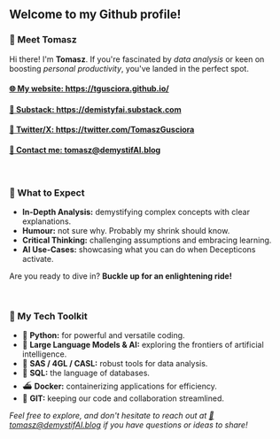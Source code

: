 <h2>Welcome to my Github profile!</h2>  

<h3>👋 Meet Tomasz</h3>
<p>Hi there! I'm <strong>Tomasz</strong>. If you're fascinated by <em>data analysis</em> or keen on boosting <em>personal productivity</em>, you've landed in the perfect spot.</p>  
<h4><a href="https://tgusciora.github.io/" target="_blank">🌐 My website: https://tgusciora.github.io/</a></h4>
<h4><a href="https://demistyfai.substack.com" target="_blank">📑 Substack: https://demistyfai.substack.com</a></h4>
<h4><a href="https://twitter.com/TomaszGusciora" target="_blank">📑 Twitter/X: https://twitter.com/TomaszGusciora</a></h4>
<h4><a href="mailto:tomasz@demystifai.blog" target="_blank">📩 Contact me: tomasz@demystifAI.blog</a></h4>


<br>
<h3>🚀 What to Expect</h3>   
<ul>
  <li><strong>In-Depth Analysis:</strong> demystifying complex concepts with clear explanations.</li>
  <li><strong>Humour:</strong> not sure why. Probably my shrink should know.</li>
  <li><strong>Critical Thinking:</strong> challenging assumptions and embracing learning.</li>
  <li><strong>AI Use-Cases:</strong> showcasing what you can do when Decepticons activate.</li>
</ul>
<p>Are you ready to dive in? <strong>Buckle up for an enlightening ride!</strong></p>  
<br>
<h3>🔧 My Tech Toolkit</h3>  
<ul>
  <li>🐍 <strong>Python:</strong> for powerful and versatile coding.</li>
  <li>🤖 <strong>Large Language Models & AI:</strong> exploring the frontiers of artificial intelligence.</li>
  <li>🦾 <strong>SAS / 4GL / CASL:</strong> robust tools for data analysis.</li>
  <li>🏫 <strong>SQL:</strong> the language of databases.</li>
  <li>⛴️ <strong>Docker:</strong> containerizing applications for efficiency.</li>
  <li>📑 <strong>GIT:</strong> keeping our code and collaboration streamlined.</li>
</ul>  
<p><em>Feel free to explore, and don't hesitate to reach out at <a href="mailto:tomasz@demystifai.blog" target="_blank">📩tomasz@demystifAI.blog</a> if you have questions or ideas to share!</em></p>
